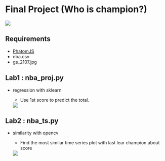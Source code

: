 <h1>Final Project (Who is champion?)</h1>
<img src="http://p1.img.cctvpic.com/photoworkspace/contentimg/2016/06/10/2016061018325684558.jpg">
<p>
    <h2>Requirements</h2>   
    <ul class="mylist">
        <li><a href="http://phantomjs.org/download.html">PhatomJS</a></li>
        <li>nba.csv</li>
        <li>gs_2107.jpg</li>
    </ul>
    <h2>Lab1 : nba_proj.py</h2>   
    <ul class="mylist">
        <li>regression with sklearn</li>
        <ul class="about">
            <li>Use 1st score to predict the total.</li>
        </ul>
        <img src="https://i.imgur.com/XfuWt3T.png">
    </ul>
    <h2>Lab2 : nba_ts.py</h2>
    <ul class="mylist">
        <li>similarity with opencv</li>   
        <ul class="about">
            <li>Find the most similar time series plot with last lear champion about score</li>
        </ul>
        <img src="https://i.imgur.com/ce8J1O0.jpg">
    </ul>
</p>
